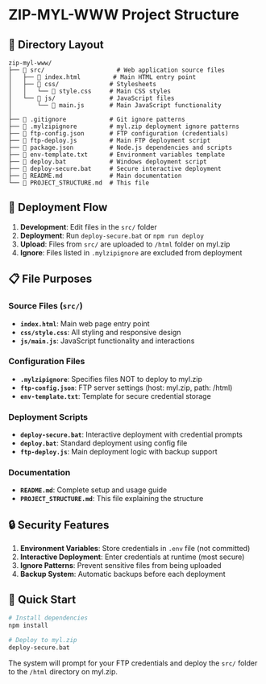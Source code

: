 # ZIP-MYL-WWW Project Structure

## 📁 Directory Layout

```
zip-myl-www/
├── 📁 src/                    # Web application source files
│   ├── 📄 index.html         # Main HTML entry point
│   ├── 📁 css/              # Stylesheets
│   │   └── 📄 style.css     # Main CSS styles
│   └── 📁 js/               # JavaScript files
│       └── 📄 main.js       # Main JavaScript functionality
│
├── 📄 .gitignore            # Git ignore patterns
├── 📄 .mylzipignore         # myl.zip deployment ignore patterns
├── 📄 ftp-config.json       # FTP configuration (credentials)
├── 📄 ftp-deploy.js         # Main FTP deployment script
├── 📄 package.json          # Node.js dependencies and scripts
├── 📄 env-template.txt      # Environment variables template
├── 📄 deploy.bat            # Windows deployment script
├── 📄 deploy-secure.bat     # Secure interactive deployment
├── 📄 README.md             # Main documentation
└── 📄 PROJECT_STRUCTURE.md  # This file
```

## 🚀 Deployment Flow

1. **Development**: Edit files in the `src/` folder
2. **Deployment**: Run `deploy-secure.bat` or `npm run deploy`
3. **Upload**: Files from `src/` are uploaded to `/html` folder on myl.zip
4. **Ignore**: Files listed in `.mylzipignore` are excluded from deployment

## 📋 File Purposes

### Source Files (`src/`)
- **`index.html`**: Main web page entry point
- **`css/style.css`**: All styling and responsive design
- **`js/main.js`**: JavaScript functionality and interactions

### Configuration Files
- **`.mylzipignore`**: Specifies files NOT to deploy to myl.zip
- **`ftp-config.json`**: FTP server settings (host: myl.zip, path: /html)
- **`env-template.txt`**: Template for secure credential storage

### Deployment Scripts
- **`deploy-secure.bat`**: Interactive deployment with credential prompts
- **`deploy.bat`**: Standard deployment using config file
- **`ftp-deploy.js`**: Main deployment logic with backup support

### Documentation
- **`README.md`**: Complete setup and usage guide
- **`PROJECT_STRUCTURE.md`**: This file explaining the structure

## 🔒 Security Features

1. **Environment Variables**: Store credentials in `.env` file (not committed)
2. **Interactive Deployment**: Enter credentials at runtime (most secure)
3. **Ignore Patterns**: Prevent sensitive files from being uploaded
4. **Backup System**: Automatic backups before each deployment

## 🎯 Quick Start

```bash
# Install dependencies
npm install

# Deploy to myl.zip
deploy-secure.bat
```

The system will prompt for your FTP credentials and deploy the `src/` folder to the `/html` directory on myl.zip.
